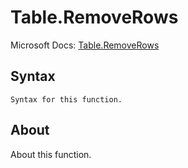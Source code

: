 ---
---

# Table.RemoveRows

Microsoft Docs: [Table.RemoveRows](https://docs.microsoft.com/en-us/powerquery-m/table-removerows)

## Syntax

```powerquery-m
Syntax for this function.
```

## About

About this function.


